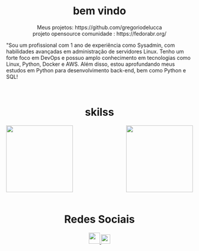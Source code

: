 <div>
  <h1 align="center"> bem vindo</h1>
<p align="center">Meus projetos: https://github.com/gregoriodelucca </br>
                   projeto opensource comunidade : https://fedorabr.org/</p>
<p>"Sou um profissional com 1 ano de experiência como Sysadmin, com habilidades avançadas em administração de servidores Linux. Tenho um forte foco em DevOps e possuo amplo conhecimento em tecnologias como Linux, Python, Docker e AWS. Além disso, estou aprofundando meus estudos em Python para desenvolvimento back-end, bem como Python e SQL!</p>
</div>
</br>



<div>  
  <h1 align="center"> skilss</h1>
  <img  height="180em" src="https://github-readme-stats.vercel.app/api?username=LuigiGF&show_icons=true&theme=dracula&include_all_commits=true&count_private=true"/>
  <img align="right" height="180em" src="https://github-readme-stats.vercel.app/api/top-langs/?username=gregoriodelucca&layout=compact&langs_count=16&theme=dracula"/>
</div>
<br>
<div align="center">
  <h1 align="center">Redes Sociais</h1>
    <a href = "mailto: gregoriodelucca@gmail.com">
      <img width="30" src="https://upload.wikimedia.org/wikipedia/commons/thumb/0/0b/Logo_Gmail_%282015-2020%29.svg/2560px-Logo_Gmail_%282015-2020%29.svg.png">
    </a>
    <a href = "https://www.linkedin.com/in/gregoriodelucca/">
      <img width="25" src="https://upload.wikimedia.org/wikipedia/commons/thumb/8/81/LinkedIn_icon.svg/2048px-LinkedIn_icon.svg.png">
    </a>     
</div>


  
